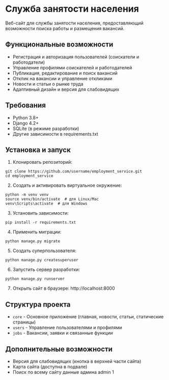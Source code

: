 # Служба занятости населения

Веб-сайт для службы занятости населения, предоставляющий возможности поиска работы и размещения вакансий.

## Функциональные возможности

- Регистрация и авторизация пользователей (соискатели и работодатели)
- Управление профилями соискателей и работодателей
- Публикация, редактирование и поиск вакансий
- Отклик на вакансии и управление откликами
- Новости и статьи о рынке труда
- Адаптивный дизайн и версия для слабовидящих

## Требования

- Python 3.8+
- Django 4.2+
- SQLite (в режиме разработки)
- Другие зависимости в requirements.txt

## Установка и запуск

1. Клонировать репозиторий:
```
git clone https://github.com/username/employment_service.git
cd employment_service
```

2. Создать и активировать виртуальное окружение:
```
python -m venv venv
source venv/bin/activate  # для Linux/Mac
venv\Scripts\activate  # для Windows
```

3. Установить зависимости:
```
pip install -r requirements.txt
```

4. Применить миграции:
```
python manage.py migrate
```

5. Создать суперпользователя:
```
python manage.py createsuperuser
```

6. Запустить сервер разработки:
```
python manage.py runserver
```

7. Открыть сайт в браузере: http://localhost:8000

## Структура проекта

- `core` - Основное приложение (главная, новости, статьи, статические страницы)
- `users` - Управление пользователями и профилями
- `jobs` - Вакансии, заявки и связанные функции

## Дополнительные возможности

- Версия для слабовидящих (кнопка в верхней части сайта)
- Карта сайта (доступна в подвале)
- Поиск по всему сайту 
данные админа 
admin
1
